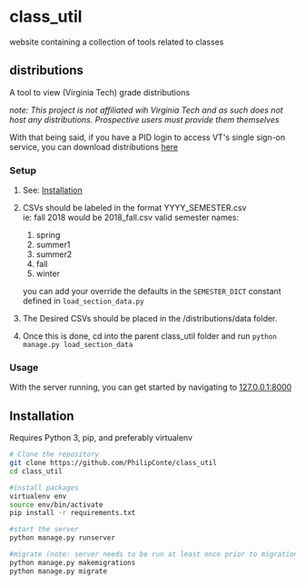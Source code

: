 # class_util
website containing a collection of tools related to classes

## distributions
A tool to view (Virginia Tech) grade distributions

*note: This project is not affiliated wih Virginia Tech and as such does not host any distributions. Prospective users must provide them themselves*

With that being said, if you have a PID login to access VT's single sign-on service, you can download distributions [here](https://irweb.ir.vt.edu/webtest/Authenticated/GradeDistribution.aspx)

### Setup
1. See: [Installation](#Installation)

2. CSVs should be labeled in the format YYYY_SEMESTER.csv  
    ie: fall 2018 would be 2018_fall.csv
    valid semester names:

    1. spring
    1. summer1
    1. summer2
    1. fall
    1. winter

    you can add your override the defaults in  the `SEMESTER_DICT` constant defined in `load_section_data.py`

3. The Desired CSVs should be placed in the /distributions/data folder.

4. Once this is done, cd into the parent class_util folder and run ```python manage.py load_section_data```

### Usage
With the server running, you can get started by navigating to [127.0.0.1:8000](http://127.0.0.1:8000/)

## Installation
Requires Python 3, pip, and preferably virtualenv
```bash
# Clone the repository
git clone https://github.com/PhilipConte/class_util
cd class_util

#install packages
virtualenv env
source env/bin/activate
pip install -r requirements.txt

#start the server
python manage.py runserver

#migrate (note: server needs to be run at least once prior to migration)
python manage.py makemigrations
python manage.py migrate
```
